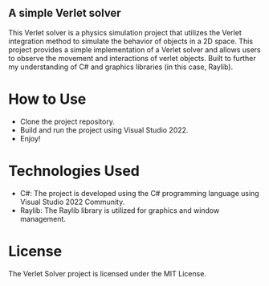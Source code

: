 ## A simple Verlet solver

This Verlet solver is a physics simulation project that utilizes the Verlet integration method to simulate the behavior of objects in a 2D space. 
This project provides a simple implementation of a Verlet solver and allows users to observe the movement and interactions of verlet objects.
Built to further my understanding of C# and graphics libraries (in this case, Raylib).

# How to Use

- Clone the project repository.
- Build and run the project using Visual Studio 2022.
- Enjoy!

# Technologies Used

- C#: The project is developed using the C# programming language using Visual Studio 2022 Community.
- Raylib: The Raylib library is utilized for graphics and window management.

# License

The Verlet Solver project is licensed under the MIT License.
